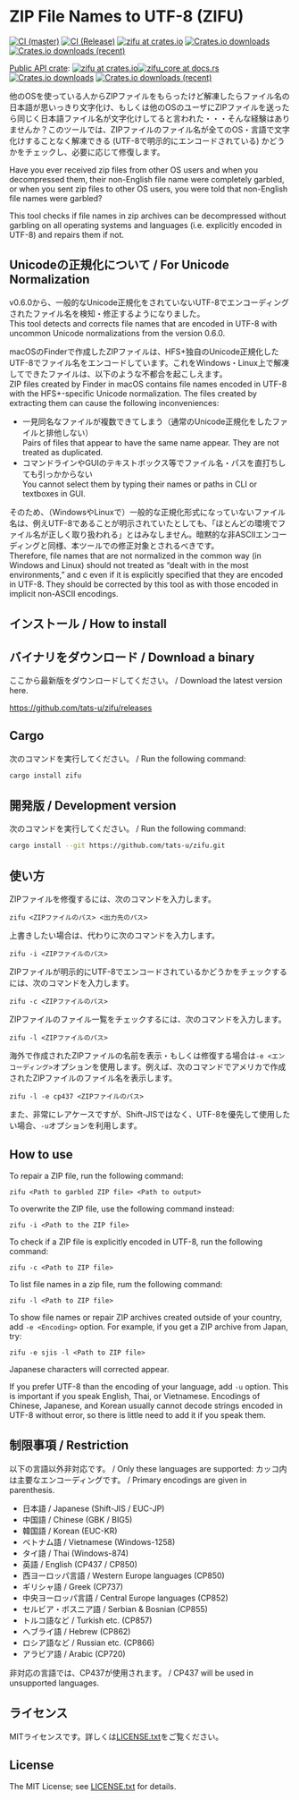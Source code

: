 # **ZI**P **F**ile Names to **U**TF-8 (ZIFU)

[![CI (master)](<https://github.com/tats-u/zifu/workflows/CI%20(master)/badge.svg>)](https://github.com/tats-u/zifu/actions/workflows/master.yml)
[![CI (Release)](<https://github.com/tats-u/zifu/workflows/CI%20(Release)/badge.svg>)](https://github.com/tats-u/zifu/actions/workflows/release.yml)
[![zifu at crates.io](https://img.shields.io/crates/v/zifu.svg)](https://crates.io/crates/zifu)
[![Crates.io downloads](https://img.shields.io/crates/d/zifu)](https://crates.io/crates/zifu)
[![Crates.io downloads (recent)](https://img.shields.io/crates/dr/zifu)]((https://crates.io/crates/zifu))

[Public API crate](https://github.com/tats-u/zifu-core/): [![zifu at crates.io](https://img.shields.io/crates/v/zifu_core.svg)](https://crates.io/crates/zifu_core)[![zifu_core at docs.rs](https://docs.rs/zifu_core/badge.svg)](https://docs.rs/zifu_core/)
[![Crates.io downloads](https://img.shields.io/crates/d/zifu_core)](https://crates.io/crates/zifu_core)
[![Crates.io downloads (recent)](https://img.shields.io/crates/dr/zifu_core)]((https://crates.io/crates/zifu_core))  

他のOSを使っている人からZIPファイルをもらったけど解凍したらファイル名の日本語が思いっきり文字化け、もしくは他のOSのユーザにZIPファイルを送ったら同じく日本語ファイル名が文字化けしてると言われた・・・そんな経験はありませんか？このツールでは、ZIPファイルのファイル名が全てのOS・言語で文字化けすることなく解凍できる (UTF-8で明示的にエンコードされている) かどうかをチェックし、必要に応じて修復します。

Have you ever received zip files from other OS users and when you decompressed them, their non-English file name were completely garbled, or when you sent zip files to other OS users, you were told that non-English file names were garbled?

This tool checks if file names in zip archives can be decompressed without garbling on all operating systems and languages (i.e. explicitly encoded in UTF-8) and repairs them if not.

## Unicodeの正規化について / For Unicode Normalization

v0.6.0から、一般的なUnicode正規化をされていないUTF-8でエンコーディングされたファイル名を検知・修正するようになりました。  
This tool detects and corrects file names that are encoded in UTF-8 with uncommon Unicode normalizations from the version 0.6.0.

macOSのFinderで作成したZIPファイルは、HFS+独自のUnicode正規化したUTF-8でファイル名をエンコードしています。これをWindows・Linux上で解凍してできたファイルは、以下のような不都合を起こしえます。  
ZIP files created by Finder in macOS contains file names encoded in UTF-8 with the HFS+-specific Unicode normalization.  The files created by extracting them can cause the following inconveniences:

- 一見同名なファイルが複数できてしまう（通常のUnicode正規化をしたファイルと排他しない）  
  Pairs of files that appear to have the same name appear.  They are not treated as duplicated.
- コマンドラインやGUIのテキストボックス等でファイル名・パスを直打ちしても引っかからない  
  You cannot select them by typing their names or paths in CLI or textboxes in GUI.

そのため、（WindowsやLinuxで）一般的な正規化形式になっていないファイル名は、例えUTF-8であることが明示されていたとしても、「ほとんどの環境でファイル名が正しく取り扱われる」とはみなしません。暗黙的な非ASCIIエンコーディングと同様、本ツールでの修正対象とされるべきです。  
Therefore, file names that are not normalized in the common way (in Windows and Linux) should not treated as “dealt with in the most environments,” and c even if it is explicitly specified that they are encoded in UTF-8.  They should be corrected by this tool as with those encoded in implicit non-ASCII encodings.

## インストール / How to install

## バイナリをダウンロード / Download a binary

ここから最新版をダウンロードしてください。 / Download the latest version here.

<https://github.com/tats-u/zifu/releases>

## Cargo

次のコマンドを実行してください。 / Run the following command:

```bash
cargo install zifu
```

## 開発版 / Development version

次のコマンドを実行してください。 / Run the following command:

```bash
cargo install --git https://github.com/tats-u/zifu.git
```

## 使い方

ZIPファイルを修復するには、次のコマンドを入力します。

```text
zifu <ZIPファイルのパス> <出力先のパス>
```

上書きしたい場合は、代わりに次のコマンドを入力します。

```text
zifu -i <ZIPファイルのパス>
```

ZIPファイルが明示的にUTF-8でエンコードされているかどうかをチェックするには、次のコマンドを入力します。

```text
zifu -c <ZIPファイルのパス>
```

ZIPファイルのファイル一覧をチェックするには、次のコマンドを入力します。

```text
zifu -l <ZIPファイルのパス>
```

海外で作成されたZIPファイルの名前を表示・もしくは修復する場合は`-e <エンコーディング>`オプションを使用します。例えば、次のコマンドでアメリカで作成されたZIPファイルのファイル名を表示します。

```text
zifu -l -e cp437 <ZIPファイルのパス>
```

また、非常にレアケースですが、Shift-JISではなく、UTF-8を優先して使用したい場合、`-u`オプションを利用します。

## How to use

To repair a ZIP file, run the following command:

```text
zifu <Path to garbled ZIP file> <Path to output>
```

To overwrite the ZIP file, use the following command instead:

```text
zifu -i <Path to the ZIP file>
```

To check if a ZIP file is explicitly encoded in UTF-8, run the following command:

```text
zifu -c <Path to ZIP file>
```

To list file names in a zip file, rum the following command:

```text
zifu -l <Path to ZIP file>
```

To show file names or repair ZIP archives created outside of your country, add `-e <Encoding>` option.  For example, if you get a ZIP archive from Japan, try:

```text
zifu -e sjis -l <Path to ZIP file>
```

Japanese characters will corrected appear.

If you prefer UTF-8 than the encoding of your language, add `-u` option.  This is important if you speak English, Thai, or Vietnamese.  Encodings of Chinese, Japanese, and Korean usually cannot decode strings encoded in UTF-8 without error, so there is little need to add it if you speak them.

## 制限事項 / Restriction

以下の言語以外非対応です。 / Only these languages are supported:
カッコ内は主要なエンコーディングです。 / Primary encodings are given in parenthesis.

- 日本語 / Japanese (Shift-JIS / EUC-JP)
- 中国語 / Chinese (GBK / BIG5)
- 韓国語 / Korean (EUC-KR)
- ベトナム語 / Vietnamese (Windows-1258)
- タイ語 / Thai (Windows-874)
- 英語 / English (CP437 / CP850)
- 西ヨーロッパ言語 / Western Europe languages (CP850)
- ギリシャ語 / Greek (CP737)
- 中央ヨーロッパ言語 / Central Europe languages (CP852)
- セルビア・ボスニア語 / Serbian & Bosnian (CP855)
- トルコ語など / Turkish etc. (CP857)
- ヘブライ語 / Hebrew (CP862)
- ロシア語など / Russian etc. (CP866)
- アラビア語 / Arabic (CP720)

非対応の言語では、CP437が使用されます。 / CP437 will be used in unsupported languages.

## ライセンス

MITライセンスです。詳しくは[LICENSE.txt](LICENSE.txt)をご覧ください。

## License

The MIT License; see [LICENSE.txt](LICENSE.txt) for details.
